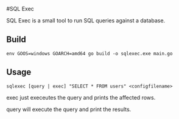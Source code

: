 #SQL Exec

SQL Exec is a small tool to run SQL queries against a database.

## Build
`env GOOS=windows GOARCH=amd64 go build -o sqlexec.exe main.go `

## Usage
`sqlexec [query | exec] "SELECT * FROM users" <configfilename>`

exec just execeutes the query and prints the affected rows.

query will execute the query and print the results.

